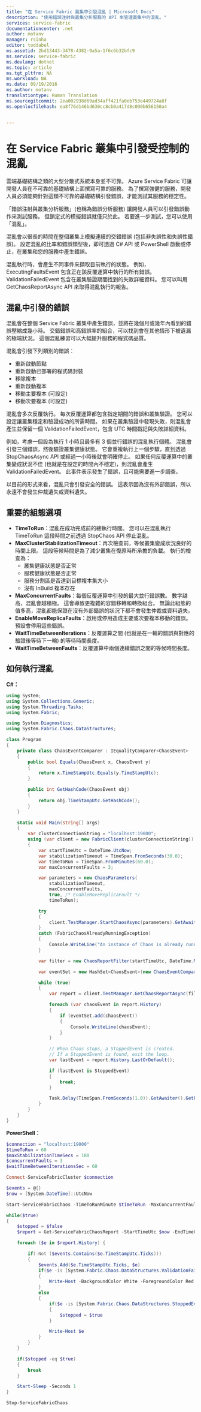 ```yaml
---
title: "在 Service Fabric 叢集中引發混亂 | Microsoft Docs"
description: "使用錯誤注射與叢集分析服務的 API 來管理叢集中的混亂。"
services: service-fabric
documentationcenter: .net
author: motanv
manager: rsinha
editor: toddabel
ms.assetid: 2bd13443-3478-4382-9a5a-1f6c6b32bfc9
ms.service: service-fabric
ms.devlang: dotnet
ms.topic: article
ms.tgt_pltfrm: NA
ms.workload: NA
ms.date: 09/19/2016
ms.author: motanv
translationtype: Human Translation
ms.sourcegitcommit: 2ea002938d69ad34aff421fa0eb753e449724a8f
ms.openlocfilehash: ea8f76d146bd630cc8cb0a417d8c090b656150a4


---
```

# <a name="induce-controlled-chaos-in-service-fabric-clusters"></a>在 Service Fabric 叢集中引發受控制的混亂
雲端基礎結構之類的大型分散式系統本身並不可靠。 Azure Service Fabric 可讓開發人員在不可靠的基礎結構上面撰寫可靠的服務。 為了撰寫強健的服務，開發人員必須能夠針對這類不可靠的基礎結構引發錯誤，才能測試其服務的穩定性。

「錯誤注射與叢集分析服務」(也稱為錯誤分析服務) 讓開發人員可以引發錯誤動作來測試服務。 但鎖定式的模擬錯誤就僅只於此。 若要進一步測試，您可以使用「混亂」。

混亂會以很長的時間在整個叢集上模擬連續的交錯錯誤 (包括非失誤性和失誤性錯誤)。 設定混亂的比率和錯誤類型後，即可透過 C# API 或 PowerShell 啟動或停止，在叢集和您的服務中產生錯誤。

混亂執行時，會產生不同事件來擷取目前執行的狀態。 例如，ExecutingFaultsEvent 包含正在該反覆運算中執行的所有錯誤。 ValidationFailedEvent 包含在叢集驗證期間找到的失敗詳細資料。 您可以叫用 GetChaosReportAsync API 來取得混亂執行的報告。

## <a name="faults-induced-in-chaos"></a>混亂中引發的錯誤
混亂會在整個 Service Fabric 叢集中產生錯誤，並將在幾個月或幾年內看到的錯誤壓縮成幾小時。 交錯錯誤和高錯誤率的組合，可以找到會在其他情形下被遺漏的極端狀況。 這個混亂練習可以大幅提升服務的程式碼品質。

混亂會引發下列類別的錯誤︰

* 重新啟動節點
* 重新啟動已部署的程式碼封裝
* 移除複本
* 重新啟動複本
* 移動主要複本 (可設定)
* 移動次要複本 (可設定)

混亂會多次反覆執行。 每次反覆運算都包含指定期間的錯誤和叢集驗證。 您可以設定讓叢集穩定和驗證成功的所需時間。 如果在叢集驗證中發現失敗，則混亂會產生並保留一個 ValidationFailedEvent，包含 UTC 時間戳記與失敗詳細資料。

例如，考慮一個設為執行 1 小時且最多有 3 個並行錯誤的混亂執行個體。 混亂會引發三個錯誤，然後驗證叢集健康狀態。 它會重複執行上一個步驟，直到透過 StopChaosAsync API 或經過一小時後就會明確停止。 如果任何反覆運算中的叢集變成狀況不佳 (也就是在設定的時間內不穩定)，則混亂會產生 ValidationFailedEvent。 此事件表示發生了錯誤，且可能需要進一步調查。

以目前的形式來看，混亂只會引發安全的錯誤。 這表示因為沒有外部錯誤，所以永遠不會發生仲裁遺失或資料遺失。

## <a name="important-configuration-options"></a>重要的組態選項
* **TimeToRun**：混亂在成功完成前的總執行時間。 您可以在混亂執行 TimeToRun 這段時間之前透過 StopChaos API 停止混亂。
* **MaxClusterStabilizationTimeout**：再次檢查前，等候叢集變成狀況良好的時間上限。 這段等候時間是為了減少叢集在復原時所承擔的負載。 執行的檢查為：
  * 叢集健康狀態是否正常
  * 服務健康狀態是否正常
  * 服務分割區是否達到目標複本集大小
  * 沒有 InBuild 複本存在
* **MaxConcurrentFaults**：每個反覆運算中引發的最大並行錯誤數。 數字越高，混亂會越積極。 這會導致更複雜的容錯移轉和轉換組合。 無論此組態的值多高，混亂都能保證在沒有外部錯誤的狀況下都不會發生仲裁或資料遺失。
* **EnableMoveReplicaFaults**：啟用或停用造成主要或次要複本移動的錯誤。 預設會停用這些錯誤。
* **WaitTimeBetweenIterations**：反覆運算之間 (也就是在一輪的錯誤與對應的驗證後等待下一輪) 的等待時間長度。
* **WaitTimeBetweenFaults**︰反覆運算中兩個連續錯誤之間的等候時間長度。

## <a name="how-to-run-chaos"></a>如何執行混亂
**C#：**

```csharp
using System;
using System.Collections.Generic;
using System.Threading.Tasks;
using System.Fabric;

using System.Diagnostics;
using System.Fabric.Chaos.DataStructures;

class Program
{
    private class ChaosEventComparer : IEqualityComparer<ChaosEvent>
    {
        public bool Equals(ChaosEvent x, ChaosEvent y)
        {
            return x.TimeStampUtc.Equals(y.TimeStampUtc);
        }

        public int GetHashCode(ChaosEvent obj)
        {
            return obj.TimeStampUtc.GetHashCode();
        }
    }

    static void Main(string[] args)
    {
        var clusterConnectionString = "localhost:19000";
        using (var client = new FabricClient(clusterConnectionString))
        {
            var startTimeUtc = DateTime.UtcNow;
            var stabilizationTimeout = TimeSpan.FromSeconds(30.0);
            var timeToRun = TimeSpan.FromMinutes(60.0);
            var maxConcurrentFaults = 3;

            var parameters = new ChaosParameters(
                stabilizationTimeout,
                maxConcurrentFaults,
                true, /* EnableMoveReplicaFault */
                timeToRun);

            try
            {
                client.TestManager.StartChaosAsync(parameters).GetAwaiter().GetResult();
            }
            catch (FabricChaosAlreadyRunningException)
            {
                Console.WriteLine("An instance of Chaos is already running in the cluster.");
            }

            var filter = new ChaosReportFilter(startTimeUtc, DateTime.MaxValue);

            var eventSet = new HashSet<ChaosEvent>(new ChaosEventComparer());

            while (true)
            {
                var report = client.TestManager.GetChaosReportAsync(filter).GetAwaiter().GetResult();

                foreach (var chaosEvent in report.History)
                {
                    if (eventSet.add(chaosEvent))
                    {
                        Console.WriteLine(chaosEvent);
                    }
                }

                // When Chaos stops, a StoppedEvent is created.
                // If a StoppedEvent is found, exit the loop.
                var lastEvent = report.History.LastOrDefault();

                if (lastEvent is StoppedEvent)
                {
                    break;
                }

                Task.Delay(TimeSpan.FromSeconds(1.0)).GetAwaiter().GetResult();
            }
        }
    }
}
```
**PowerShell：**

```powershell
$connection = "localhost:19000"
$timeToRun = 60
$maxStabilizationTimeSecs = 180
$concurrentFaults = 3
$waitTimeBetweenIterationsSec = 60

Connect-ServiceFabricCluster $connection

$events = @{}
$now = [System.DateTime]::UtcNow

Start-ServiceFabricChaos -TimeToRunMinute $timeToRun -MaxConcurrentFaults $concurrentFaults -MaxClusterStabilizationTimeoutSec $maxStabilizationTimeSecs -EnableMoveReplicaFaults -WaitTimeBetweenIterationsSec $waitTimeBetweenIterationsSec

while($true)
{
    $stopped = $false
    $report = Get-ServiceFabricChaosReport -StartTimeUtc $now -EndTimeUtc ([System.DateTime]::MaxValue)

    foreach ($e in $report.History) {

        if(-Not ($events.Contains($e.TimeStampUtc.Ticks)))
        {
            $events.Add($e.TimeStampUtc.Ticks, $e)
            if($e -is [System.Fabric.Chaos.DataStructures.ValidationFailedEvent])
            {
                Write-Host -BackgroundColor White -ForegroundColor Red $e
            }
            else
            {
                if($e -is [System.Fabric.Chaos.DataStructures.StoppedEvent])
                {
                    $stopped = $true
                }

                Write-Host $e
            }
        }
    }

    if($stopped -eq $true)
    {
        break
    }

    Start-Sleep -Seconds 1
}

Stop-ServiceFabricChaos
```



<!--HONumber=Nov16_HO3-->


